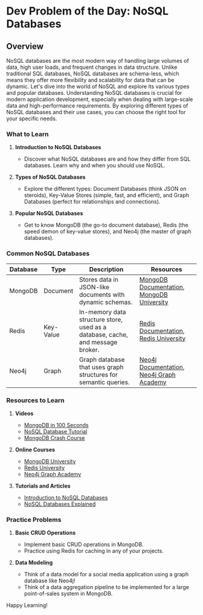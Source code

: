 # Dev Problem of the Day: NoSQL Databases

## Overview

NoSQL databases are the most modern way of handling large volumes of data, high user loads, and frequent changes in data structure. Unlike traditional SQL databases, NoSQL databases are schema-less, which means they offer more flexibility and scalability for data that can be dynamic. Let's dive into the world of NoSQL and explore its various types and popular databases.
Understanding NoSQL databases is crucial for modern application development, especially when dealing with large-scale data and high-performance requirements. By exploring different types of NoSQL databases and their use cases, you can choose the right tool for your specific needs.

### What to Learn

1. **Introduction to NoSQL Databases**
   - Discover what NoSQL databases are and how they differ from SQL databases. Learn why and when you should use NoSQL.

2. **Types of NoSQL Databases**
   - Explore the different types: Document Databases (think JSON on steroids), Key-Value Stores (simple, fast, and efficient), and Graph Databases (perfect for relationships and connections).

3. **Popular NoSQL Databases**
   - Get to know MongoDB (the go-to document database), Redis (the speed demon of key-value stores), and Neo4j (the master of graph databases).

### Common NoSQL Databases

| Database  | Type           | Description                                                                 | Resources                                                                 |
|-----------|----------------|-----------------------------------------------------------------------------|--------------------------------------------------------------------------|
| MongoDB   | Document       | Stores data in JSON-like documents with dynamic schemas.                    | [MongoDB Documentation](https://docs.mongodb.com/), [MongoDB University](https://university.mongodb.com/) |
| Redis     | Key-Value      | In-memory data structure store, used as a database, cache, and message broker. | [Redis Documentation](https://redis.io/documentation), [Redis University](https://university.redis.com/) |
| Neo4j     | Graph          | Graph database that uses graph structures for semantic queries.             | [Neo4j Documentation](https://neo4j.com/docs/), [Neo4j Graph Academy](https://neo4j.com/graphacademy/) |

### Resources to Learn

1. **Videos**
   - [MongoDB in 100 Seconds](https://www.youtube.com/watch?v=-bt_y4Loofg)
   - [NoSQL Database Tutorial](https://www.youtube.com/watch?v=xh4gy1lbL2k)
   - [MongoDB Crash Course](https://www.youtube.com/watch?v=ofme2o29ngU)

2. **Online Courses**
   - [MongoDB University](https://university.mongodb.com/)
   - [Redis University](https://university.redis.com/)
   - [Neo4j Graph Academy](https://neo4j.com/graphacademy/)

3. **Tutorials and Articles**
   - [Introduction to NoSQL Databases](https://www.digitalocean.com/community/tutorial_series/introduction-to-nosql-databases)
   - [NoSQL Databases Explained](https://www.mongodb.com/nosql-explained)

### Practice Problems

1. **Basic CRUD Operations**
   - Implement basic CRUD operations in MongoDB.
   - Practice using Redis for caching in any of your projects.

2. **Data Modeling**
   - Think of a data model for a social media application using a graph database like Neo4j!
   - Think of a data aggregation pipeline to be implemented for a large point-of-sales system in MongoDB.

Happy Learning!
